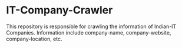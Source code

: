 # IT-Company-Crawler
This repository is responsible for crawling the information of Indian-IT Companies. Information include company-name, company-website, company-location, etc. 
